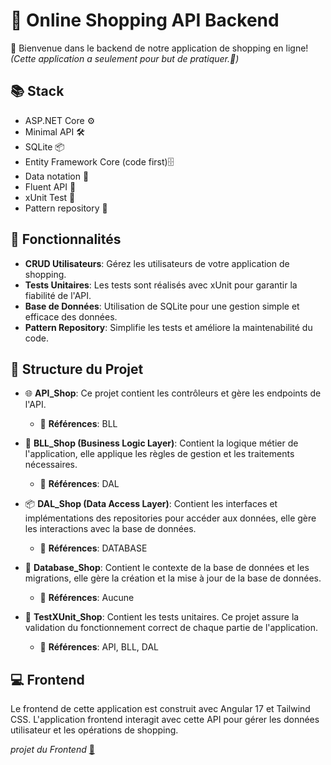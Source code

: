 # 🛒 Online Shopping API Backend

👋 Bienvenue dans le backend de notre application de shopping en ligne!   
*(Cette application a seulement pour but de pratiquer.👀)*

## 📚 Stack
- ASP.NET Core ⚙️
- Minimal API 🛠️
- SQLite 📦
- Entity Framework Core (code first)🗄️
- Data notation 🔑
- Fluent API 🔐
- xUnit Test 🧪
- Pattern repository 📁

## 🚀 Fonctionnalités

- **CRUD Utilisateurs**: Gérez les utilisateurs de votre application de shopping.
- **Tests Unitaires**: Les tests sont réalisés avec xUnit pour garantir la fiabilité de l'API.
- **Base de Données**: Utilisation de SQLite pour une gestion simple et efficace des données.
- **Pattern Repository**: Simplifie les tests et améliore la maintenabilité du code.

## 📂 Structure du Projet

- 🌐 **API_Shop**: Ce projet contient les contrôleurs et gère les endpoints de l'API.
    - 🔗 **Références**: BLL <br>  

- 🧠 **BLL_Shop (Business Logic Layer)**: Contient la logique métier de l'application, elle applique les règles de gestion et les traitements nécessaires.
   - 🔗 **Références**: DAL <br>  

- 📦 **DAL_Shop (Data Access Layer)**: Contient les interfaces et implémentations des repositories pour accéder aux données, elle gère les interactions avec la base de données.
   - 🔗 **Références**: DATABASE <br>  
 
- 💾 **Database_Shop**: Contient le contexte de la base de données et les migrations, elle gère la création et la mise à jour de la base de données.
   - 🔗 **Références**: Aucune <br>  

- 🧪 **TestXUnit_Shop**: Contient les tests unitaires. Ce projet assure la validation du fonctionnement correct de chaque partie de l'application.
   - 🔗 **Références**: API, BLL, DAL


## 💻 Frontend
Le frontend de cette application est construit avec Angular 17 et Tailwind CSS. L'application frontend interagit avec cette API pour gérer les données utilisateur et les opérations de shopping.

*projet du Frontend*
[🔎](https://github.com/8b477/front-shop-template)
